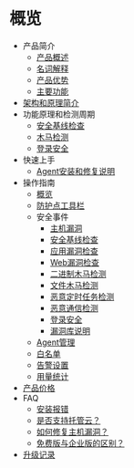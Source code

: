 # 概览

* 产品简介
    * [产品概述](/uhids/common/overview)
    * [名词解释](/uhids/common/term)
    * [产品优势](/uhids/common/advantage)
    * [主要功能](/uhids/common/function)
* [架构和原理简介](/uhids/architecture)
* 功能原理和检测周期
    * [安全基线检查](/uhids/function/baseline)
    * [木马检测](/uhids/function/muma)
    * [登录安全](/uhids/function/login)
* 快速上手
    * [Agent安装和修复说明](/uhids/quick/agent)
* 操作指南
    * [概览](/uhids/operation/overview)
    * [防护点工具栏](/uhids/operation/buy)
    * 安全事件
        * [主机漏洞](/uhids/operation/events/bug)
        * [安全基线检查](/uhids/operation/events/baseline)
        * [应用漏洞检查](/uhids/operation/events/appvuln)
        * [Web漏洞检查](/uhids/operation/events/webvuln)
        * [二进制木马检测](/uhids/operation/events/elftrojan)
        * [文件木马检测](/uhids/operation/events/rootkit)
        * [恶意定时任务检测](/uhids/operation/events/evilscheduledtasks)
        * [恶意通信检测](/uhids/operation/events/evilnetwork)
        * [登录安全](/uhids/operation/events/login)
        * [漏洞库说明](/uhids/operation/events/cnnvdintroduction)
    * [Agent管理](/uhids/operation/agent)
    * [白名单](/uhids/operation/whitelist)
    * [告警设置](/uhids/operation/alert)
    * [用量统计](/uhids/operation/statistics)
* [产品价格](/uhids/price)
* FAQ
    * [安装报错](/uhids/faq/install)
    * [是否支持托管云？](/uhids/faq/types)
    * [如何修复主机漏洞？](/uhids/faq/bugs)
    * [免费版与企业版的区别？](/uhids/faq/version)
* [升级记录](/uhids/upgrades)
  
